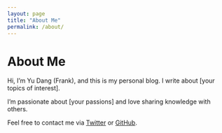 ```yaml
---
layout: page
title: "About Me"
permalink: /about/
---
```

# About Me
Hi, I’m Yu Dang (Frank), and this is my personal blog. I write about [your topics of interest].

I’m passionate about [your passions] and love sharing knowledge with others.

Feel free to contact me via [Twitter](https://twitter.com/yourusername) or [GitHub](https://github.com/yourusername).
